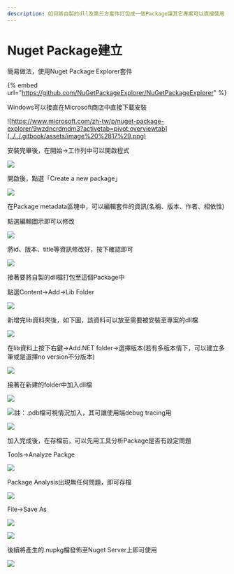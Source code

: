 ```yaml
---
description: 如何將自製的dll及第三方套件打包成一個Package讓其它專案可以直接使用
---
```


# Nuget Package建立

簡易做法，使用Nuget Package Explorer套件

{% embed url="https://github.com/NuGetPackageExplorer/NuGetPackageExplorer" %}

Windows可以接直在Microsoft商店中直接下載安裝

![https://www.microsoft.com/zh-tw/p/nuget-package-explorer/9wzdncrdmdm3?activetab=pivot:overviewtab](../../.gitbook/assets/image%20%2817%29.png)

安裝完畢後，在開始→工作列中可以開啟程式

![](../../.gitbook/assets/image%20%2840%29.png)

開啟後，點選「Create a new package」

![](../../.gitbook/assets/image%20%28359%29.png)

在Package metadata區塊中，可以編輯套件的資訊\(名稱、版本、作者、相依性\)

點選編輯圖示即可以修改

![](../../.gitbook/assets/image%20%28103%29.png)

將id、版本、title等資訊修改好，按下確認即可

![](../../.gitbook/assets/image%20%28141%29.png)

接著要將自製的dll檔打包至這個Package中

點選Content→Add→Lib Folder

![](../../.gitbook/assets/image%20%2815%29.png)

新增完lib資料夾後，如下圖，該資料可以放至需要被安裝至專案的dll檔

![](../../.gitbook/assets/image%20%2870%29.png)

在lib資料上按下右鍵→Add.NET folder→選擇版本\(若有多版本情下，可以建立多筆或是選擇no version不分版本\)

![](../../.gitbook/assets/image%20%28142%29.png)

接著在新建的folder中加入dll檔

![](../../.gitbook/assets/image%20%2854%29.png)

![&#x8A3B;&#xFF1A;.pdb&#x6A94;&#x53EF;&#x8996;&#x60C5;&#x6CC1;&#x52A0;&#x5165;&#xFF0C;&#x5176;&#x53EF;&#x8B93;&#x4F7F;&#x7528;&#x7AEF;debug tracing&#x7528;](../../.gitbook/assets/image%20%28188%29.png)

![](../../.gitbook/assets/image%20%28272%29.png)

加入完成後，在存檔前，可以先用工具分析Package是否有設定問題

Tools→Analyze Packge

![](../../.gitbook/assets/image%20%28149%29.png)

Package Analysis出現無任何問題，即可存檔

![](../../.gitbook/assets/image%20%28281%29.png)

File→Save As

![](../../.gitbook/assets/image%20%2810%29.png)

![](../../.gitbook/assets/image%20%28177%29.png)

後續將產生的.nupkg檔發佈至Nuget Server上即可使用

![](../../.gitbook/assets/image%20%28111%29.png)

